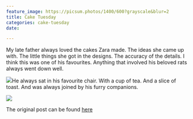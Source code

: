 ```yaml
---
feature_image: https://picsum.photos/1400/600?grayscale&blur=2
title: Cake Tuesday
categories: cake-tuesday
date: 

---
```

My late father always loved the cakes Zara made. The ideas she came up with. The little things she got in the designs. The accuracy of the details. I think this was one of his favourites. Anything that involved his beloved rats always went down well.

![](https://res.cloudinary.com/paddysplace/image/upload/v1629101063/cake-tuesday/2005_0622Image0004_2_.0_az3tdi.jpg)He always sat in his favourite chair. With a cup of tea. And a slice of toast. And was always joined by his furry companions.

![](https://res.cloudinary.com/paddysplace/image/upload/v1629101063/cake-tuesday/2005_0622Image0009.0_h6gckb.jpg)

The original post can be found [here](https://www.archives.thisispaddys.space/cakes/2006/05/09/cake-tuesday_09/ "Cake Tueday")